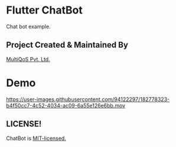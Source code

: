 # Flutter ChatBot

Chat bot example.

## Project Created & Maintained By

 [MultiQoS Pvt. Ltd.](https://multiqos.com/)
 
 # Demo

https://user-images.githubusercontent.com/94122297/182778323-b4f50cc7-4c52-4034-ac09-6a55e126e6bb.mov


## LICENSE!
ChatBot is [MIT-licensed.](https://github.com/MultiQoSTechnologies/flutter_chat_bot/blob/master/LICENSE)
